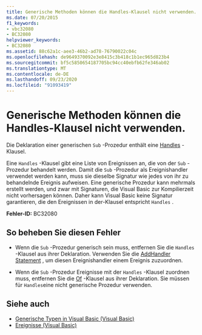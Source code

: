 ```yaml
---
title: Generische Methoden können die Handles-Klausel nicht verwenden.
ms.date: 07/20/2015
f1_keywords:
- vbc32080
- BC32080
helpviewer_keywords:
- BC32080
ms.assetid: 88c62a1c-aee3-46b2-ad78-76790022c04c
ms.openlocfilehash: de9649370092e3e8415c3b418c1b1ec965d823b4
ms.sourcegitcommit: bf5c5850654187705bc94cc40ebfb62fe346ab02
ms.translationtype: MT
ms.contentlocale: de-DE
ms.lasthandoff: 09/23/2020
ms.locfileid: "91093419"
---
```

# <a name="generic-methods-cannot-use-handles-clause"></a>Generische Methoden können die Handles-Klausel nicht verwenden.

Die Deklaration einer generischen `Sub` -Prozedur enthält eine [Handles](../language-reference/statements/handles-clause.md) -Klausel.  
  
 Eine `Handles` -Klausel gibt eine Liste von Ereignissen an, die von der `Sub` -Prozedur behandelt werden. Damit die `Sub` -Prozedur als Ereignishandler verwendet werden kann, muss sie dieselbe Signatur wie jedes von ihr zu behandelnde Ereignis aufweisen. Eine generische Prozedur kann mehrmals erstellt werden, und zwar mit Signaturen, die Visual Basic zur Kompilierzeit nicht vorhersagen können. Daher kann Visual Basic keine Signatur garantieren, die den Ereignissen in der-Klausel entspricht `Handles` .  
  
 **Fehler-ID:** BC32080  
  
## <a name="to-correct-this-error"></a>So beheben Sie diesen Fehler  
  
- Wenn die `Sub` -Prozedur generisch sein muss, entfernen Sie die `Handles` -Klausel aus ihrer Deklaration. Verwenden Sie die [AddHandler Statement](../language-reference/statements/addhandler-statement.md) , um diesen Ereignishandler einem Ereignis zuzuordnen.  
  
- Wenn die `Sub` -Prozedur Ereignisse mit der `Handles` -Klausel zuordnen muss, entfernen Sie die [Of](../language-reference/statements/of-clause.md) -Klausel aus ihrer Deklaration. Sie müssen für `Handles`eine nicht generische Prozedur verwenden.  
  
## <a name="see-also"></a>Siehe auch

- [Generische Typen in Visual Basic (Visual Basic)](../programming-guide/language-features/data-types/generic-types.md)
- [Ereignisse (Visual Basic)](../programming-guide/language-features/events/index.md)
